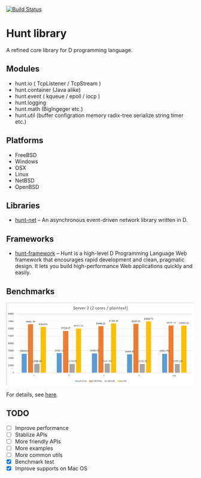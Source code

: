 [![Build Status](https://travis-ci.org/huntlabs/hunt.svg?branch=master)](https://travis-ci.org/huntlabs/hunt)

# Hunt library
A refined core library for D programming language.

## Modules
 * hunt.io ( TcpListener / TcpStream )
 * hunt.container (Java alike)
 * hunt.event ( kqueue / epoll / iocp )
 * hunt.logging
 * hunt.math (BigIngeger etc.)
 * hunt.util (buffer configration memory radix-tree serialize string timer etc.)

## Platforms
 * FreeBSD
 * Windows
 * OSX
 * Linux
 * NetBSD
 * OpenBSD

## Libraries
 * [hunt-net](https://github.com/huntlabs/hunt-net) – An asynchronous event-driven network library written in D.

## Frameworks
 * [hunt-framework](https://github.com/huntlabs/hunt-framework) – Hunt is a high-level D Programming Language Web framework that encourages rapid development and clean, pragmatic design. It lets you build high-performance Web applications quickly and easily.

## Benchmarks
![Benchmark](docs/images/benchmark-2.png)

For details, see [here](docs/benchmark.md).

## TODO
- [ ] Improve performance
- [ ] Stablize APIs
- [ ] More friendly APIs
- [ ] More examples
- [ ] More common utils
- [x] Benchmark test
- [x] Improve supports on Mac OS
